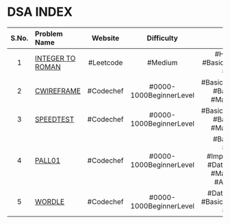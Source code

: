 # DSA INDEX

|S.No.|     Problem Name     |  Website  |       Difficulty        |                                     Tags                                     |
|:--:|:--------------------|:---------:|:-----------------------:|:----------------------------------------------------------------------------:|
|1| [INTEGER TO ROMAN](./QUESTIONS%20LIBRARY/COMPETITIVE%20CODING/LEETCODE/MEDIUM/Integer%20to%20Roman.md) | #Leetcode |         #Medium         |                     #HashTable #BasicMathematics #String                     |
|2|    [CWIREFRAME](./QUESTIONS%20LIBRARY/COMPETITIVE%20CODING/CODECHEF/0000-1000%20Beginner%20Level/CWIREFRAME.md)    | #Codechef | #0000-1000BeginnerLevel |                  #BasicProgramming #BasicMaths #Mathematics                  |
|3|    [SPEEDTEST](./QUESTIONS%20LIBRARY/COMPETITIVE%20CODING/CODECHEF/0000-1000%20Beginner%20Level/SPEEDTEST.md)     | #Codechef | #0000-1000BeginnerLevel |                  #BasicProgramming #BasicMaths #Mathematics                  |
|4|      [PALL01](./QUESTIONS%20LIBRARY/COMPETITIVE%20CODING/CODECHEF/0000-1000%20Beginner%20Level/PALL01.md)      | #Codechef | #0000-1000BeginnerLevel | #BasicMaths #String #Implementation #DataStructures #Mathematics #Algorithms |
|5|      [WORDLE](./QUESTIONS%20LIBRARY/COMPETITIVE%20CODING/CODECHEF/0000-1000%20Beginner%20Level/WORDLE.md)      | #Codechef | #0000-1000BeginnerLevel |                  #DataStructures #BasicProgramming #String                   |
